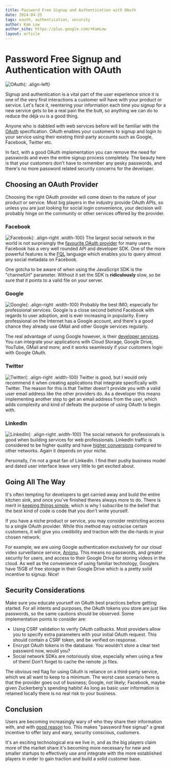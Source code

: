 ```yaml
---
title: Password Free Signup and Authentication with OAuth
date: 2014-04-25
tags: oauth, authentication, security
author: Kam Low
author_site: https://plus.google.com/+KamLow
layout: article
---
```


# Password Free Signup and Authentication with OAuth

![OAuth](/password-free-signup-and-authentication-with-oauth/oauth.png "OAuth"){: .align-left}

Signup and authentication is a vital part of the user experience since it is one of the very first interactions a customer will have with your product or service. Let's face it, reentering your information each time you signup for a new service gets to be a real pain the the butt, so anything we can do to reduce the déjà vu is a good thing.

Anyone who is dabbled with web services before will be familiar with the [OAuth](http://tools.ietf.org/html/rfc6749) specification. OAuth enables your customers to signup and login to your service using their existing third-party accounts such as Google, Facebook, Twitter etc. 

In fact, with a good OAuth implementation you can remove the need for passwords and even the entire signup process completely. The beauty here is that your customers don't have to remember any pesky passwords, and there's no more password related security concerns for the developer.

## Choosing an OAuth Provider

Choosing the right OAuth provider will come down to the nature of your product or service. Most big players in the industry provide OAuth APIs, so unless you are just looking for social login convenience, your decision will probably hinge on the community or other services offered by the provider.

### Facebook

![Facebook](/password-free-signup-and-authentication-with-oauth/facebook.png "Facebook"){: .align-right .width-100}
The largest social network in the world is not surprisingly the [favourite OAuth provider](http://techcrunch.com/2013/04/08/report-46-of-social-login-users-still-choose-facebook-but-google-is-quickly-gaining-ground/) for many users. Facebook has a very well rounded API and developer SDK. One of the more powerful features is the [FQL](https://developers.facebook.com/docs/reference/fql/) language which enables you to query almost any social metadata on Facebook.

One gotcha to be aware of when using the JavaScript SDK is the "channelUrl" parameter. Without it set the SDK is **ridiculously** slow, so be sure that it points to a valid file on your server.

### Google

![Google](/password-free-signup-and-authentication-with-oauth/google-plus.png "Google"){: .align-right .width-100}
Probably the best IMO, especially for professional services. Google is a close second behind Facebook with regards to user adoption, and is ever increasing in popularity. Every professional on the Internet has a Google account, and there's a good chance they already use GMail and other Google services regularly. 

The real advantage of using Google however, is their [developer services](https://developers.google.com/products/). You can integrate your applications with Cloud Storage, Google Drive, YouTube, GMail and more, and it works seamlessly if your customers login with Google OAuth. 

### Twitter

![Twitter](/password-free-signup-and-authentication-with-oauth/twitter.png "Twitter"){: .align-right .width-100}
Twitter is good, but I would only recommend it when creating applications that integrate specifically with Twitter. The reason for this is that Twitter doesn't provide you with a valid user email address like the other providers do. As a developer this means implementing another step to get an email address from the user, which adds complexity and kind of defeats the purpose of using OAuth to begin with. 

### LinkedIn

![LinkedIn](/password-free-signup-and-authentication-with-oauth/linkedin.png "LinkedIn"){: .align-right .width-100}
The social network for professionals is good when building services for web professionals. LinkedIn traffic is considered to be higher quality and have [higher conversions](http://blog.hubspot.com/blog/tabid/6307/bid/30030/LinkedIn-277-More-Effective-for-Lead-Generation-Than-Facebook-Twitter-New-Data.aspx) compared to other networks. Again it depends on your niche.

Personally, I'm not a great fan of LinkedIn. I find their pushy business model and dated user interface leave very little to get excited about.

## Going All The Way

It's often tempting for developers to get carried away and build the entire kitchen sink, and once you've finished theres always more to do.
There is merit in [keeping things simple](http://blog.codinghorror.com/how-to-be-lazy-dumb-and-successful/), which is why I subscribe to the belief that the best kind of code is code that you don't write yourself.

If you have a niche product or service, you may consider restricting access to a single OAuth provider. While this method may ostracise certain customers, it will give you credibility and traction with the die-hards in your chosen network.

For example, we are using Google authentication exclusively for our cloud video surveillance service, [Anionu](https://anionu.com). This means no passwords, and greater security for users, and access to their Google Drive for storing videos in the cloud. As well as the convenience of using familiar technology, Googlers have 15GB of free storage in their Google Drive which is a pretty solid incentive to signup. Nice!

## Security Considerations

Make sure you educate yourself on OAuth best practices before getting started. For all intents and purposes, the OAuth tokens you store are just like passwords, so the same cautions should be observed. Some implementation points to consider are:

* Using CSRF validation to verify OAuth callbacks. Most providers allow you to specify extra parameters with your initial OAuth request. This should contain a CSRF token, and be verified on response.
* Encrypt OAuth tokens in the database. You wouldn't store a clear text password now, would you?
* Social network SDKs are notoriously slow, especially when using a few of them! Don't forget to cache the remote .js files.

The obvious red flag for using OAuth is reliance on a third-party service, which we all want to keep to a minimum. The worst case scenario here is that the provider goes out of business; Google, not likely; Facebook, maybe given Zuckerberg's spending habits! As long as basic user information is retained locally there is no real risk to your business.

## Conclusion

Users are becoming increasingly wary of who they share their information with, and with [good reason](http://gigaom.com/2013/12/31/snapchat-hacked-4-6-million-usernames-and-phone-numbers-lifted/) too. This makes "password free signup" a great incentive to offer lazy and wary, security conscious, customers.

It's an exciting technological era we live in, and as the big players claim more of the market share it's becoming more necessary for new and smaller startups to effectively use and integrate with the more established players in order to gain traction and build a solid customer base.